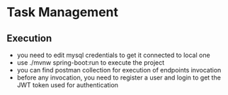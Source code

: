 # Task Management

## Execution
* you need to edit mysql credentials to get it connected to local one
* use ./mvnw spring-boot:run to execute the project
* you can find postman collection for execution of endpoints invocation
* before any invocation, you need to register a user and login to get the JWT token used for authentication

